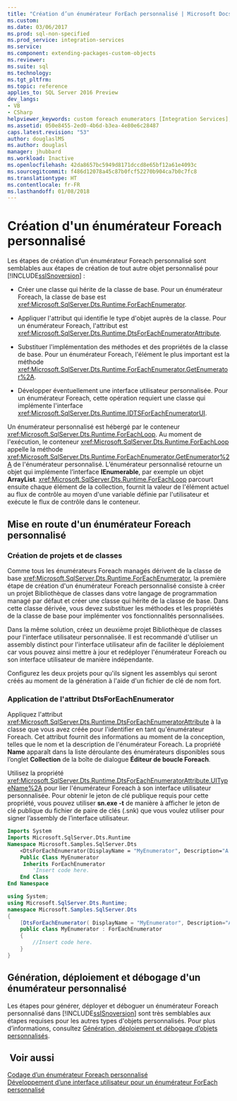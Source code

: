 ```yaml
---
title: "Création d’un énumérateur ForEach personnalisé | Microsoft Docs"
ms.custom: 
ms.date: 03/06/2017
ms.prod: sql-non-specified
ms.prod_service: integration-services
ms.service: 
ms.component: extending-packages-custom-objects
ms.reviewer: 
ms.suite: sql
ms.technology: 
ms.tgt_pltfrm: 
ms.topic: reference
applies_to: SQL Server 2016 Preview
dev_langs:
- VB
- CSharp
helpviewer_keywords: custom foreach enumerators [Integration Services], creating
ms.assetid: 050e8455-2ed0-4b6d-b3ea-4e80e6c28487
caps.latest.revision: "53"
author: douglaslMS
ms.author: douglasl
manager: jhubbard
ms.workload: Inactive
ms.openlocfilehash: 42da8657bc5949d8171dccd8e65bf12a61e4093c
ms.sourcegitcommit: f486d12078a45c87b0fcf52270b904ca7b0c7fc8
ms.translationtype: HT
ms.contentlocale: fr-FR
ms.lasthandoff: 01/08/2018
---
```

# <a name="creating-a-custom-foreach-enumerator"></a>Création d'un énumérateur Foreach personnalisé
  Les étapes de création d'un énumérateur Foreach personnalisé sont semblables aux étapes de création de tout autre objet personnalisé pour [!INCLUDE[ssISnoversion](../../../includes/ssisnoversion-md.md)] :  
  
-   Créer une classe qui hérite de la classe de base. Pour un énumérateur Foreach, la classe de base est <xref:Microsoft.SqlServer.Dts.Runtime.ForEachEnumerator>.  
  
-   Appliquer l'attribut qui identifie le type d'objet auprès de la classe. Pour un énumérateur Foreach, l'attribut est <xref:Microsoft.SqlServer.Dts.Runtime.DtsForEachEnumeratorAttribute>.  
  
-   Substituer l'implémentation des méthodes et des propriétés de la classe de base. Pour un énumérateur Foreach, l'élément le plus important est la méthode <xref:Microsoft.SqlServer.Dts.Runtime.ForEachEnumerator.GetEnumerator%2A>.  
  
-   Développer éventuellement une interface utilisateur personnalisée. Pour un énumérateur Foreach, cette opération requiert une classe qui implémente l'interface <xref:Microsoft.SqlServer.Dts.Runtime.IDTSForEachEnumeratorUI>.  
  
 Un énumérateur personnalisé est hébergé par le conteneur <xref:Microsoft.SqlServer.Dts.Runtime.ForEachLoop>. Au moment de l'exécution, le conteneur <xref:Microsoft.SqlServer.Dts.Runtime.ForEachLoop> appelle la méthode <xref:Microsoft.SqlServer.Dts.Runtime.ForEachEnumerator.GetEnumerator%2A> de l'énumérateur personnalisé. L’énumérateur personnalisé retourne un objet qui implémente l’interface **IEnumerable**, par exemple un objet **ArrayList**. <xref:Microsoft.SqlServer.Dts.Runtime.ForEachLoop> parcourt ensuite chaque élément de la collection, fournit la valeur de l'élément actuel au flux de contrôle au moyen d'une variable définie par l'utilisateur et exécute le flux de contrôle dans le conteneur.  
  
## <a name="getting-started-with-a-custom-foreach-enumerator"></a>Mise en route d'un énumérateur Foreach personnalisé  
  
### <a name="creating-projects-and-classes"></a>Création de projets et de classes  
 Comme tous les énumérateurs Foreach managés dérivent de la classe de base <xref:Microsoft.SqlServer.Dts.Runtime.ForEachEnumerator>, la première étape de création d'un énumérateur Foreach personnalisé consiste à créer un projet Bibliothèque de classes dans votre langage de programmation managé par défaut et créer une classe qui hérite de la classe de base. Dans cette classe dérivée, vous devez substituer les méthodes et les propriétés de la classe de base pour implémenter vos fonctionnalités personnalisées.  
  
 Dans la même solution, créez un deuxième projet Bibliothèque de classes pour l'interface utilisateur personnalisée. Il est recommandé d'utiliser un assembly distinct pour l'interface utilisateur afin de faciliter le déploiement car vous pouvez ainsi mettre à jour et redéployer l'énumérateur Foreach ou son interface utilisateur de manière indépendante.  
  
 Configurez les deux projets pour qu'ils signent les assemblys qui seront créés au moment de la génération à l'aide d'un fichier de clé de nom fort.  
  
### <a name="applying-the-dtsforeachenumerator-attribute"></a>Application de l'attribut DtsForEachEnumerator  
 Appliquez l'attribut <xref:Microsoft.SqlServer.Dts.Runtime.DtsForEachEnumeratorAttribute> à la classe que vous avez créée pour l'identifier en tant qu'énumérateur Foreach. Cet attribut fournit des informations au moment de la conception, telles que le nom et la description de l'énumérateur Foreach. La propriété **Name** apparaît dans la liste déroulante des énumérateurs disponibles sous l’onglet **Collection** de la boîte de dialogue **Éditeur de boucle Foreach**.  
  
 Utilisez la propriété <xref:Microsoft.SqlServer.Dts.Runtime.DtsForEachEnumeratorAttribute.UITypeName%2A> pour lier l'énumérateur Foreach à son interface utilisateur personnalisée. Pour obtenir le jeton de clé publique requis pour cette propriété, vous pouvez utiliser **sn.exe -t** de manière à afficher le jeton de clé publique du fichier de paire de clés (.snk) que vous voulez utiliser pour signer l’assembly de l’interface utilisateur.  
  
```vb  
Imports System  
Imports Microsoft.SqlServer.Dts.Runtime  
Namespace Microsoft.Samples.SqlServer.Dts  
    <DtsForEachEnumerator(DisplayName = "MyEnumerator", Description="A sample custom enumerator", UITypeName="FullyQualifiedTypeName,AssemblyName,Version=1.00.000.00,Culture=Neutral,PublicKeyToken=<publickeytoken>")> _   
    Public Class MyEnumerator  
     Inherits ForEachEnumerator  
        'Insert code here.  
    End Class  
End Namespace  
```  
  
```csharp  
using System;  
using Microsoft.SqlServer.Dts.Runtime;  
namespace Microsoft.Samples.SqlServer.Dts  
{  
    [DtsForEachEnumerator( DisplayName = "MyEnumerator", Description="A sample custom enumerator", UITypeName="FullyQualifiedTypeName,AssemblyName,Version=1.00.000.00,Culture=Neutral,PublicKeyToken=<publickeytoken>")]  
    public class MyEnumerator : ForEachEnumerator  
    {  
        //Insert code here.  
    }  
}  
```  
  
## <a name="building-deploying-and-debugging-a-custom-enumerator"></a>Génération, déploiement et débogage d'un énumérateur personnalisé  
 Les étapes pour générer, déployer et déboguer un énumérateur Foreach personnalisé dans [!INCLUDE[ssISnoversion](../../../includes/ssisnoversion-md.md)] sont très semblables aux étapes requises pour les autres types d'objets personnalisés. Pour plus d’informations, consultez [Génération, déploiement et débogage d’objets personnalisés](../../../integration-services/extending-packages-custom-objects/building-deploying-and-debugging-custom-objects.md).  
  
## <a name="see-also"></a> Voir aussi  
 [Codage d’un énumérateur Foreach personnalisé](../../../integration-services/extending-packages-custom-objects/foreach-enumerator/coding-a-custom-foreach-enumerator.md)   
 [Développement d’une interface utilisateur pour un énumérateur ForEach personnalisé](../../../integration-services/extending-packages-custom-objects/foreach-enumerator/developing-a-user-interface-for-a-custom-foreach-enumerator.md)  
  
  
